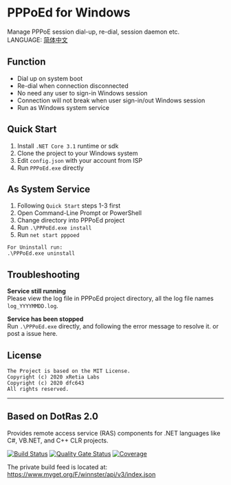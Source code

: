 # PPPoEd for Windows
Manage PPPoE session dial-up, re-dial, session daemon etc.    
LANGUAGE: [简体中文](http://fanyi.baidu.com/transpage?query=https%3A%2F%2Fgitlab.com%2Fdfc643%2Fpppoed%2F-%2Fraw%2Fmaster%2FREADME.md&from=auto&to=zh&source=url&render=1) 

## Function
* Dial up on system boot
* Re-dial when connection disconnected
* No need any user to sign-in Windows session
* Connection will not break when user sign-in/out Windows session
* Run as Windows system service

## Quick Start
1. Install ```.NET Core 3.1``` runtime or sdk
1. Clone the project to your Windows system
1.  Edit ```config.json``` with your account from ISP
1.  Run ```PPPoEd.exe``` directly

## As System Service
1. Following ```Quick Start``` steps 1-3 first
1. Open Command-Line Prompt or PowerShell
1. Change directory into PPPoEd project
1. Run ```.\PPPoEd.exe install```
1. Run ```net start pppoed```
```
For Uninstall run:
.\PPPoEd.exe uninstall
```

## Troubleshooting
**Service still running**    
Please view the log file in PPPoEd project directory, all the log file names ```log_YYYYMMDD.log```.

**Service has been stopped**    
Run ```.\PPPoEd.exe``` directly, and following the error message to resolve it. or post a issue here.

## License
```
The Project is based on the MIT License.
Copyright (c) 2020 xRetia Labs
Copyright (c) 2020 dfc643
All rights reserved.
 ```


-----

## Based on DotRas 2.0
Provides remote access service (RAS) components for .NET languages like C#, VB.NET, and C++ CLR projects.

[![Build Status](https://ci.appveyor.com/api/projects/status/e05n0wuddlcpe3um?svg=true)](https://ci.appveyor.com/project/winnster/dotras)
[![Quality Gate Status](https://sonarcloud.io/api/project_badges/measure?project=DotRas&metric=alert_status)](https://sonarcloud.io/dashboard?id=DotRas)
[![Coverage](https://sonarcloud.io/api/project_badges/measure?project=DotRas&metric=coverage)](https://sonarcloud.io/dashboard?id=DotRas)

The private build feed is located at: https://www.myget.org/F/winnster/api/v3/index.json
